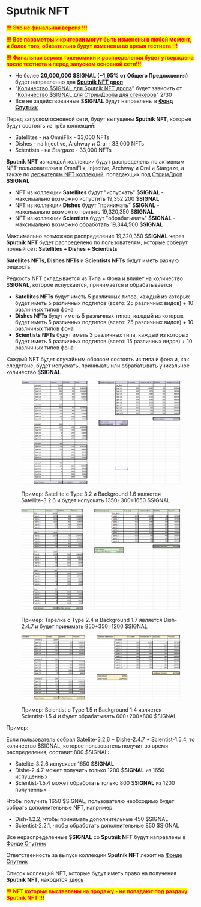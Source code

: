 # Sputnik NFT

<mark style="color:red;">**!!! Это не финальная версия !!!**</mark>&#x20;

<mark style="color:red;">**!!! Все параметры и критерии могут быть изменены в любой момент, и более того, обязательно будут изменены во время тестнета !!!**</mark>&#x20;

<mark style="color:red;">**!!! Финальная версия токеномики и распределения будет утверждена после тестнета и перед запуском основной сети!!!**</mark>

* Не более **20,000,000 $SIGNAL (\~1,95% от Общего Предложения)** будет направленно для [**Sputnik NFT дроп**](./)
* "[Количество $SIGNAL для Sputnik NFT дропа](./)" будет зависить от "[Количество $SIGNAL для СтримДропа для стейкеров](../)" 2/30
* Все не задействованные $**SIGNAL** будут направлены в [**Фонд Спутник**](../../../../fond-sputnik.md)

Перед запуском  основной сети, будут выпущены **Sputnik NFT**, которые будут состоять из трёх коллекций:

* Satellites -  на OmniFlix - 33,000 NFTs
* Dishes - на Injective, Archway и Orai - 33,000 NFTs
* Scientists - на Stargaze - 33,000 NFTs

**Sputnik NFT** из каждой коллекции будут распределены по активным NFT-пользователям в OmniFlix, Injective, Archway и Orai и Stargaze, а также по [держателям NFT коллекций](../nft-derzhateli/), попадающих под [СтримДроп](../) **$SIGNAL**

* NFT из коллекции **Satellites** будут "испускать" $**SIGNAL** - максимально возможно испустить 19,352,200 $**SIGNAL**
* NFT из коллекции **Dishes** будут "принимать" $**SIGNAL**  - максимально возможно принять 19,320,350 $**SIGNAL**
* NFT из коллекции **Scientists** будут "обрабатывать" $**SIGNAL** - максимально возможно обработать 19,344,500 $**SIGNAL**

Максимально возможное распределение 19,320,350 $**SIGNAL** через **Sputnik NFT** будет распределено по пользователям, которые соберут полный сет: **Satellites + Dishes + Scientists**

**Satellites NFTs, Dishes NFTs** и **Scientists NFTs** будут иметь разную редкость

Редкость NFT складывается из Типа + Фона и влияет на количество $**SIGNAL**, которое испускается, принимается и обрабатывается

* **Satellites NFTs** будут иметь 5 различных типов, каждый из которых будет иметь 5 различных подтипов (всего: 25 различных видов) + 10 различных типов фона&#x20;
* **Dishes NFTs** будут иметь 5 различных типов, каждый из которых будет иметь 5 различных подтипов (всего: 25 различных видов) + 10 различных типов фона&#x20;
* **Scientists NFTs** будут иметь 3 различных типа, каждый из которых будет иметь 5 различных подтипов (всего: 15 различных видов) + 10 различных типов фона&#x20;

Каждый NFT будет случайным образом состоять из типа и фона и, как следствие, будет испускать, принимать или обрабатывать уникальное количество $**SIGNAL**

<figure><img src="../../../../.gitbook/assets/image (25).png" alt=""><figcaption><p>Пример: Satellite с Type 3.2 и Background 1.6 является Satellite-3.2.6 и будет испускать 1350+300=1650 $SIGNAL</p></figcaption></figure>

<figure><img src="../../../../.gitbook/assets/image (26).png" alt=""><figcaption><p>Пример: Тарелка с Type 2.4 и Background 1.7 является Dish-2.4.7 и будет принимать 850+350=1200 $SIGNAL</p></figcaption></figure>

<figure><img src="../../../../.gitbook/assets/image (27).png" alt=""><figcaption><p>Пример: Scientist с Type 1.5 и Background 1.4 является Scientist-1.5.4 и будет обрабатывать 600+200=800 $SIGNAL</p></figcaption></figure>

Пример:&#x20;

Если пользователь собрал Satelite-3.2.6 + Dishe-2.4.7 + Scientist-1.5.4, то количество $SIGNAL, которое пользователь получит во время распределения, составит 800 $SIGNAL:

* Satelite-3.2.6 испускает 1650 $**SIGNAL**
* Dishe-2.4.7 может получить только 1200 $**SIGNAL** из 1650 испущенных
* Scientist-1.5.4 может обработать только 800 $**SIGNAL** из 1200 полученных&#x20;

Чтобы получить 1650 $SIGNAL, пользователю необходимо будет собрать дополнительные NFT, например:

* Dish-1.2.2, чтобы принимать дополнительные 450 $SIGNAL
* Scientist-2.2.1, чтобы обработать дополнительные 850 $SIGNAL&#x20;

Все нераспределенные $**SIGNAL** со **Sputnik NFT** будут направлены в [Фонде Спутник](../../../../fond-sputnik.md)&#x20;

Ответственность за выпуск коллекции **Sputnik NFT** лежит на [Фонде Спутник](../../../../fond-sputnik.md)

Список коллекций NFT, которые будут иметь право на получения **Sputnik NFT**, находится [здесь](spisok-nft-kollekcii-dlya-raspredeleniya-sputnik-nfts.md)

<mark style="color:red;">**!!! NFT которые выставлены на продажу - не попадают под раздачу Sputnik NFT !!!**</mark>
